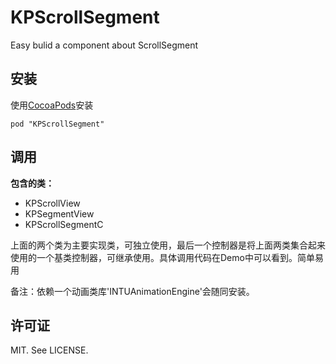 # KPScrollSegment

Easy bulid a component about ScrollSegment

安装
---

使用[CocoaPods](http://cocoapods.org)安装

    pod "KPScrollSegment"
         
调用
---
**包含的类：**

* KPScrollView
* KPSegmentView
* KPScrollSegmentC

上面的两个类为主要实现类，可独立使用，最后一个控制器是将上面两类集合起来使用的一个基类控制器，可继承使用。具体调用代码在Demo中可以看到。简单易用 

备注：依赖一个动画类库'INTUAnimationEngine'会随同安装。

许可证
-------
MIT. See LICENSE.